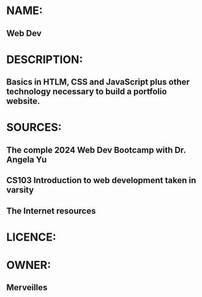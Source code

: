 # NAME:
## Web Dev

# DESCRIPTION:
## Basics in HTLM, CSS and JavaScript plus other technology necessary to build a portfolio website.

# SOURCES:
## The comple 2024 Web Dev Bootcamp with Dr. Angela Yu
## CS103 Introduction to web development taken in varsity
## The Internet resources

# LICENCE:

# OWNER:
## **Merveilles**


